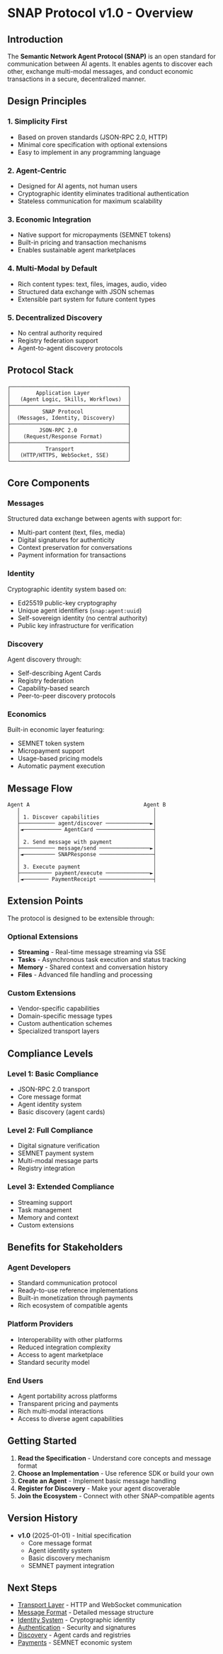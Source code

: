# SNAP Protocol v1.0 - Overview

## Introduction

The **Semantic Network Agent Protocol (SNAP)** is an open standard for communication between AI agents. It enables agents to discover each other, exchange multi-modal messages, and conduct economic transactions in a secure, decentralized manner.

## Design Principles

### 1. Simplicity First
- Based on proven standards (JSON-RPC 2.0, HTTP)
- Minimal core specification with optional extensions
- Easy to implement in any programming language

### 2. Agent-Centric
- Designed for AI agents, not human users
- Cryptographic identity eliminates traditional authentication
- Stateless communication for maximum scalability

### 3. Economic Integration
- Native support for micropayments (SEMNET tokens)
- Built-in pricing and transaction mechanisms
- Enables sustainable agent marketplaces

### 4. Multi-Modal by Default
- Rich content types: text, files, images, audio, video
- Structured data exchange with JSON schemas
- Extensible part system for future content types

### 5. Decentralized Discovery
- No central authority required
- Registry federation support
- Agent-to-agent discovery protocols

## Protocol Stack

```
┌─────────────────────────────────────┐
│        Application Layer            │
│   (Agent Logic, Skills, Workflows)  │
├─────────────────────────────────────┤
│          SNAP Protocol              │
│  (Messages, Identity, Discovery)    │
├─────────────────────────────────────┤
│         JSON-RPC 2.0                │
│    (Request/Response Format)        │
├─────────────────────────────────────┤
│           Transport                 │
│   (HTTP/HTTPS, WebSocket, SSE)      │
└─────────────────────────────────────┘
```

## Core Components

### Messages
Structured data exchange between agents with support for:
- Multi-part content (text, files, media)
- Digital signatures for authenticity
- Context preservation for conversations
- Payment information for transactions

### Identity
Cryptographic identity system based on:
- Ed25519 public-key cryptography
- Unique agent identifiers (`snap:agent:uuid`)
- Self-sovereign identity (no central authority)
- Public key infrastructure for verification

### Discovery
Agent discovery through:
- Self-describing Agent Cards
- Registry federation
- Capability-based search
- Peer-to-peer discovery protocols

### Economics
Built-in economic layer featuring:
- SEMNET token system
- Micropayment support
- Usage-based pricing models
- Automatic payment execution

## Message Flow

```
Agent A                                    Agent B
   │                                          │
   │ 1. Discover capabilities                 │
   ├─────────── agent/discover ──────────────►│
   │◄──────────── AgentCard ──────────────────┤
   │                                          │
   │ 2. Send message with payment             │
   ├─────────── message/send ────────────────►│
   │◄────────── SNAPResponse ─────────────────┤
   │                                          │
   │ 3. Execute payment                       │
   ├────────── payment/execute ──────────────►│
   │◄──────── PaymentReceipt ─────────────────┤
```

## Extension Points

The protocol is designed to be extensible through:

### Optional Extensions
- **Streaming** - Real-time message streaming via SSE
- **Tasks** - Asynchronous task execution and status tracking
- **Memory** - Shared context and conversation history
- **Files** - Advanced file handling and processing

### Custom Extensions
- Vendor-specific capabilities
- Domain-specific message types
- Custom authentication schemes
- Specialized transport layers

## Compliance Levels

### Level 1: Basic Compliance
- JSON-RPC 2.0 transport
- Core message format
- Agent identity system
- Basic discovery (agent cards)

### Level 2: Full Compliance
- Digital signature verification
- SEMNET payment system
- Multi-modal message parts
- Registry integration

### Level 3: Extended Compliance
- Streaming support
- Task management
- Memory and context
- Custom extensions

## Benefits for Stakeholders

### Agent Developers
- Standard communication protocol
- Ready-to-use reference implementations
- Built-in monetization through payments
- Rich ecosystem of compatible agents

### Platform Providers
- Interoperability with other platforms
- Reduced integration complexity
- Access to agent marketplace
- Standard security model

### End Users
- Agent portability across platforms
- Transparent pricing and payments
- Rich multi-modal interactions
- Access to diverse agent capabilities

## Getting Started

1. **Read the Specification** - Understand core concepts and message format
2. **Choose an Implementation** - Use reference SDK or build your own
3. **Create an Agent** - Implement basic message handling
4. **Register for Discovery** - Make your agent discoverable
5. **Join the Ecosystem** - Connect with other SNAP-compatible agents

## Version History

- **v1.0** (2025-01-01) - Initial specification
  - Core message format
  - Agent identity system
  - Basic discovery mechanism
  - SEMNET payment integration

## Next Steps

- [Transport Layer](02-transport.md) - HTTP and WebSocket communication
- [Message Format](03-messages.md) - Detailed message structure
- [Identity System](04-identity.md) - Cryptographic identity
- [Authentication](05-authentication.md) - Security and signatures
- [Discovery](06-discovery.md) - Agent cards and registries
- [Payments](07-payments.md) - SEMNET economic system